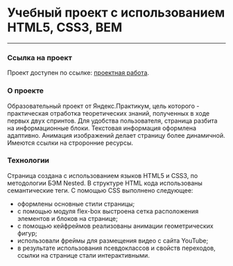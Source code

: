 #  Учебный проект с использованием HTML5, CSS3, BEM
---
###  Ссылка на проект
Проект доступен по ссылке: [проектная работа](https://apl-by.github.io/how-to-learn/).

### О проекте
Образовательный проект от Яндекс.Практикум, цель которого - практическая отработка теоретических знаний, полученных в ходе первых двух спринтов. Для удобства пользователя, страница разбита на информационные блоки. Текстовая информация оформлена адаптивно. Анимация изображений делает страницу более динамичной. Имеются ссылки на строронние ресурсы.
### Технологии

Страница создана с использованием языков HTML5 и CSS3, по методологии БЭМ Nested. В структуре HTML кода использованы семантические теги. С помощью CSS выполнено следующее:
* оформлены основные стили страницы;
* с помощью модуля flex-box выстроена сетка расположения элементов и блоков на странице;
* с помощью кейфреймов реализованы анимации геометрических фигур;
* использовали фреймы для размещения видео с сайта YouTube;
* в результате использования псевдоклассов и свойств переходов, ссылки на странице стали интерактивными.


